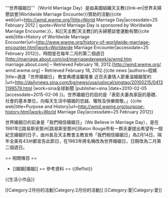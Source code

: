 '''世界婚姻日'''（World Marriage Day）是由美國組織天主教{{link-en|世界夫婦懇談會|Worldwide Marriage Encounter}}贊助的活動<ref>{{cite web|url=http://wmd.wwme.org/|title=World Marriage Day|accessdate=25 February 2012 | quote=World Marriage Day is sponsored by Worldwide Marriage Encounter.}}</ref>，和[[天主教|天主教]]的夫婦懇談會運動有關<ref>{{cite web|title=History of Worldwide Marriage Encounter|url=http://www.wwme.org/history-of-worldwide-marriage-encounter.html|work=Worldwide Marriage Encounter|accessdate=25 February 2012}}</ref>，時間是在每年二月的第二個週日<ref name="details">[http://marriage.about.com/od/marriagedayweek/a/wmd.htm marriage.about.com] –  Retrieved February 18, 2012.</ref><ref name="history">[http://wmd.wwme.org/ wmd.wwme.org] –  Retrieved February 18, 2012.</ref><ref name=sina>{{cite news |authors=程嫣 |title=適逢「世界婚姻日」 教堂典禮溫馨隆重 近百夫妻情人節重溫婚姻誓約 |url=http://dailynews.sina.com/bg/news/usa/uslocal/singtao/20100215/04131199579.html |work=sina全球新聞 |publisher=sina |date=2010-02-05 |accessdate=2015-02-06 }}</ref>。世界婚姻日的目的是「表彰夫妻為家庭的基礎、社會的基本單位，向每天生活中婚姻的忠誠、犧牲及快樂致敬。」<ref>{{cite web|title=Purpose and History|url=http://wmd.wwme.org/purpose-history.html|work=World Marriage Day|accessdate=25 February 2012}}</ref>

世界婚姻日的前身是「我們相信婚姻日」（We Believe in Marriage Day），是在1981年[[路易斯安那州|路易斯安那州]]Baton Rouge市有一群夫妻提出希望有一個紀念婚姻的日子，由州長及天主教會主教宣佈「我們相信婚姻日」為2月14日，隔年全美有43州都宣告此節日，在1983年將名稱改為世界婚姻日，日期改為二月第二個週日<ref name=sina/>。

== 相關條目 ==
* [[婚姻|婚姻]]
== 參考資料 ==
{{Reflist}}

{{生活小作品}}

[[Category:2月份的活動|Category:2月份的活動]]
[[Category:愛|Category:愛]]